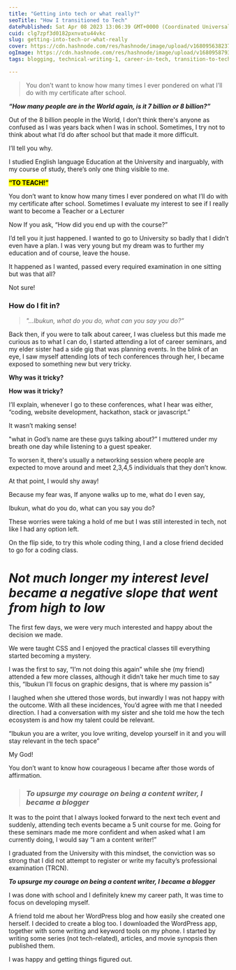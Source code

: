 ```yaml
---
title: "Getting into tech or what really?"
seoTitle: "How I transitioned to Tech"
datePublished: Sat Apr 08 2023 13:06:39 GMT+0000 (Coordinated Universal Time)
cuid: clg7zpf3d0182pxnvatu44vkc
slug: getting-into-tech-or-what-really
cover: https://cdn.hashnode.com/res/hashnode/image/upload/v1680956382373/901b3b0b-fa52-4c4b-858b-0ba43b46dc7a.png
ogImage: https://cdn.hashnode.com/res/hashnode/image/upload/v1680958793048/30c23590-d564-4c0a-905f-7176fe9a7c1f.png
tags: blogging, technical-writing-1, career-in-tech, transition-to-tech

---
```


> You don’t want to know how many times I ever pondered on what I’ll do with my certificate after school.

***“How many people are in the World again, is it 7 billion or 8 billion?”***

Out of the 8 billion people in the World, I don’t think there's anyone as confused as I was years back when I was in school. Sometimes, I try not to think about what I’d do after school but that made it more difficult.

I’ll tell you why.

I studied English language Education at the University and inarguably, with my course of study, there’s only one thing visible to me.

**<mark>“TO TEACH!”</mark>**

You don’t want to know how many times I ever pondered on what I’ll do with my certificate after school. Sometimes I evaluate my interest to see if I really want to become a Teacher or a Lecturer

Now If you ask, “How did you end up with the course?”

I’d tell you it just happened. I wanted to go to University so badly that I didn’t even have a plan. I was very young but my dream was to further my education and of course, leave the house.

It happened as I wanted, passed every required examination in one sitting but was that all?

Not sure!

### **How do I fit in?**

> *"...Ibukun, what do you do, what can you say you do?”*

Back then, if you were to talk about career, I was clueless but this made me curious as to what I can do, I started attending a lot of career seminars, and my elder sister had a side gig that was planning events. In the blink of an eye, I saw myself attending lots of tech conferences through her, I became exposed to something new but very tricky.

**Why was it tricky?**

**How was it tricky?**

I’ll explain, whenever I go to these conferences, what I hear was either, “coding, website development, hackathon, stack or javascript.”

It wasn’t making sense!

"what in God’s name are these guys talking about?” I muttered under my breath one day while listening to a guest speaker.

To worsen it, there's usually a networking session where people are expected to move around and meet 2,3,4,5 individuals that they don’t know.

At that point, I would shy away!

Because my fear was, If anyone walks up to me, what do I even say,

Ibukun, what do you do, what can you say you do?

These worries were taking a hold of me but I was still interested in tech, not like I had any option left.

On the flip side, to try this whole coding thing, I and a close friend decided to go for a coding class.

# ***Not much longer my interest level became a negative slope that went from high to low***

The first few days, we were very much interested and happy about the decision we made.

We were taught CSS and I enjoyed the practical classes till everything started becoming a mystery.

I was the first to say, “I’m not doing this again” while she (my friend) attended a few more classes, although it didn’t take her much time to say this, “Ibukun I’ll focus on graphic designs, that is where my passion is”

I laughed when she uttered those words, but inwardly I was not happy with the outcome. With all these incidences, You’d agree with me that I needed direction. I had a conversation with my sister and she told me how the tech ecosystem is and how my talent could be relevant.

“Ibukun you are a writer, you love writing, develop yourself in it and you will stay relevant in the tech space”

My God!

You don’t want to know how courageous I became after those words of affirmation.

> ### ***To upsurge my courage on being a content writer, I became a blogger***

It was to the point that I always looked forward to the next tech event and suddenly, attending tech events became a 5 unit course for me. Going for these seminars made me more confident and when asked what I am currently doing, I would say “I am a content writer!”

I graduated from the University with this mindset, the conviction was so strong that I did not attempt to register or write my faculty’s professional examination (TRCN).

***To upsurge my courage on being a content writer, I became a blogger***

I was done with school and I definitely knew my career path, It was time to focus on developing myself.

A friend told me about her WordPress blog and how easily she created one herself. I decided to create a blog too. I downloaded the WordPress app, together with some writing and keyword tools on my phone. I started by writing some series (not tech-related), articles, and movie synopsis then published them.

I was happy and getting things figured out.